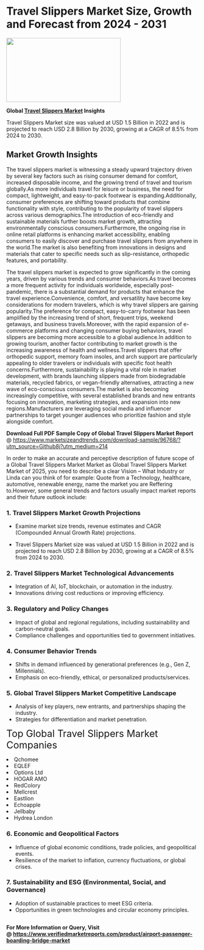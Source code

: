 <H1>Travel Slippers Market Size, Growth and Forecast from 2024 - 2031</H1><img class="aligncenter size-medium wp-image-584254" src="https://thirdeyenews.in/wp-content/uploads/2024/09/Global-Market-Research-300x168.jpeg" alt="" width="300" height="168" /><p><strong>Global&nbsp;<a href="https://www.marketsizeandtrends.com/download-sample/96768/?utm_source=Github8j?utm_medium=214">Travel Slippers Market</a> Insights</strong></p><p>Travel Slippers Market size was valued at USD 1.5 Billion in 2022 and is projected to reach USD 2.8 Billion by 2030, growing at a CAGR of 8.5% from 2024 to 2030.</p><p><h2>Market Growth Insights</h2> <p>The travel slippers market is witnessing a steady upward trajectory driven by several key factors such as rising consumer demand for comfort, increased disposable income, and the growing trend of travel and tourism globally.As more individuals travel for leisure or business, the need for compact, lightweight, and easy-to-pack footwear is expanding.Additionally, consumer preferences are shifting toward products that combine functionality with style, contributing to the popularity of travel slippers across various demographics.The introduction of eco-friendly and sustainable materials further boosts market growth, attracting environmentally conscious consumers.Furthermore, the ongoing rise in online retail platforms is enhancing market accessibility, enabling consumers to easily discover and purchase travel slippers from anywhere in the world.The market is also benefiting from innovations in designs and materials that cater to specific needs such as slip-resistance, orthopedic features, and portability.</p> <p>The travel slippers market is expected to grow significantly in the coming years, driven by various trends and consumer behaviors.As travel becomes a more frequent activity for individuals worldwide, especially post-pandemic, there is a substantial demand for products that enhance the travel experience.Convenience, comfort, and versatility have become key considerations for modern travelers, which is why travel slippers are gaining popularity.The preference for compact, easy-to-carry footwear has been amplified by the increasing trend of short, frequent trips, weekend getaways, and business travels.Moreover, with the rapid expansion of e-commerce platforms and changing consumer buying behaviors, travel slippers are becoming more accessible to a global audience.In addition to growing tourism, another factor contributing to market growth is the increasing awareness of health and wellness.Travel slippers that offer orthopedic support, memory foam insoles, and arch support are particularly appealing to older travelers or individuals with specific foot health concerns.Furthermore, sustainability is playing a vital role in market development, with brands launching slippers made from biodegradable materials, recycled fabrics, or vegan-friendly alternatives, attracting a new wave of eco-conscious consumers.The market is also becoming increasingly competitive, with several established brands and new entrants focusing on innovation, marketing strategies, and expansion into new regions.Manufacturers are leveraging social media and influencer partnerships to target younger audiences who prioritize fashion and style alongside comfort.</p><p><span class=""><strong>Download Full PDF Sample Copy of Global Travel Slippers Market Report</strong> @ <a href="https://www.marketsizeandtrends.com/download-sample/96768/?utm_source=Github8j?utm_medium=214" target="_blank">https://www.marketsizeandtrends.com/download-sample/96768/?utm_source=Github8j?utm_medium=214</a></span></p><p>In order to make an accurate and perceptive description of future scope of a Global&nbsp;Travel Slippers Market Market as Global&nbsp;Travel Slippers Market Market of 2025, you need to describe a clear Vision &ndash; What Industry or Linda can you think of for example: Quote from a Technology, healthcare, automotive, renewable energy, name the market you are Reffering to.However, some general trends and factors usually impact market reports and their future outlook include:</p><h3>1.&nbsp;<strong>Travel Slippers Market Growth Projections</strong></h3><ul><li>Examine market size trends, revenue estimates and CAGR (Compounded Annual Growth Rate) projections.</li><li><p>Travel Slippers Market size was valued at USD 1.5 Billion in 2022 and is projected to reach USD 2.8 Billion by 2030, growing at a CAGR of 8.5% from 2024 to 2030.</p></li></ul><h3>2.&nbsp;<strong>Travel Slippers Market Technological Advancements</strong></h3><ul><li>Integration of AI, IoT, blockchain, or automation in the industry.</li><li>Innovations driving cost reductions or improving efficiency.</li></ul><h3>3.&nbsp;<strong>Regulatory and Policy Changes</strong></h3><ul><li>Impact of global and regional regulations, including sustainability and carbon-neutral goals.</li><li>Compliance challenges and opportunities tied to government initiatives.</li></ul><h3>4.&nbsp;<strong>Consumer Behavior Trends</strong></h3><ul><li>Shifts in demand influenced by generational preferences (e.g., Gen Z, Millennials).</li><li>Emphasis on eco-friendly, ethical, or personalized products/services.</li></ul><h3>5.&nbsp;<strong>Global Travel Slippers Market Competitive Landscape</strong></h3><ul><li>Analysis of key players, new entrants, and partnerships shaping the industry.</li><li>Strategies for differentiation and market penetration.</li></ul><p data-pm-slice="1 1 []"><span style="color: inherit; font-family: inherit; font-size: 25px;">Top Global Travel Slippers Market Companies</span></p><div class="" data-test-id=""><p><li>Qchomee</li><li> EQLEF</li><li> Options Ltd</li><li> HOGAR AMO</li><li> RedColory</li><li> Mellcrest</li><li> Eastlion</li><li> Echoapple</li><li> Jellbaby</li><li> Hydrea London</li></p></div><h3>6.&nbsp;<strong>Economic and Geopolitical Factors</strong></h3><ul><li>Influence of global economic conditions, trade policies, and geopolitical events.</li><li>Resilience of the market to inflation, currency fluctuations, or global crises.</li></ul><h3>7.&nbsp;<strong>Sustainability and ESG (Environmental, Social, and Governance)</strong></h3><ul><li>Adoption of sustainable practices to meet ESG criteria.</li><li>Opportunities in green technologies and circular economy principles.</li></ul><h2><strong style="font-size: 14px;">For More Information or Query, Visit @&nbsp;</strong><a style="background-color: #ffffff; font-size: 14px;" href="https://www.marketsizeandtrends.com/report/travel-slippers-market/" target="_blank">https://www.verifiedmarketreports.com/product/airport-passenger-boarding-bridge-market</a></h2>